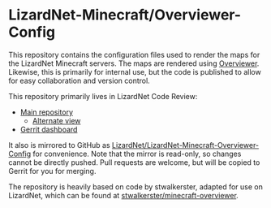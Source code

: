 # LizardNet-Minecraft/Overviewer-Config
This repository contains the configuration files used to render the maps for the LizardNet Minecraft servers. The maps
are rendered using [Overviewer](https://overviewer.org/). Likewise, this is primarily for internal use, but the code is
published to allow for easy collaboration and version control.

This repository primarily lives in LizardNet Code Review:
- [Main repository][gitblit]
  - [Alternate view][gitiles]
- [Gerrit dashboard][gerrit-dashboard]

It also is mirrored to GitHub as [LizardNet/LizardNet-Minecraft-Overviewer-Config][github] for convenience. Note that
the mirror is read-only, so changes cannot be directly pushed. Pull requests are welcome, but will be copied to Gerrit
for you for merging.

The repository is heavily based on code by stwalkerster, adapted for use on LizardNet, which can be found at
[stwalkerster/minecraft-overviewer][github-stwalkerster-minecraft-overviewer].

[gitblit]: <https://git.fastlizard4.org/gitblit/summary/?r=LizardNet-Minecraft/Overviewer-Config.git>
[gitiles]: <https://gerrit.fastlizard4.org/r/plugins/gitiles/LizardNet-Minecraft/Overviewer-Config/>
[gerrit-dashboard]: <https://gerrit.fastlizard4.org/r/q/project:LizardNet-Minecraft/Overviewer-Config>
[github]: <https://github.com/LizardNet/LizardNet-Minecraft-Overviewer-Config>
[github-stwalkerster-minecraft-overviewer]: <https://github.com/stwalkerster/minecraft-overviewer>
